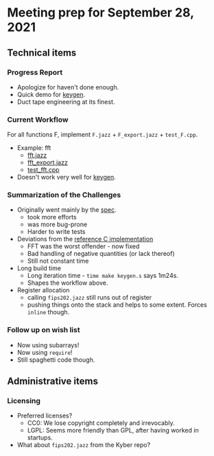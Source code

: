 # Meeting prep for September 28, 2021

## Technical items

### Progress Report

* Apologize for haven't done enough.
* Quick demo for [keygen](../tests/test_keygen.cpp).
* Duct tape engineering at its finest.

### Current Workflow

For all functions F, implement `F.jazz` + `F_export.jazz` + `test_F.cpp`.
* Example: fft
	* [fft.jazz](../src/fft.jazz)
	* [fft\_export.jazz](../tests/fft_export.jazz)
	* [test\_fft.cpp](../tests/test_fft.cpp)
* Doesn't work very well for [keygen](../src/keygen.jazz).

### Summarization of the Challenges

* Originally went mainly by the [spec](https://pq-crystals.org/dilithium/data/dilithium-specification-round3-20210208.pdf).
	* took more efforts
	* was more bug-prone
	* Harder to write tests
* Deviations from the [reference C implementation](https://github.com/ethanlee515/dilithium)
	* FFT was the worst offender - now fixed
	* Bad handling of negative quantities (or lack thereof)
	* Still not constant time
* Long build time
	* Long iteration time - `time make keygen.s` says 1m24s.
	* Shapes the workflow above.
* Register allocation
	* calling `fips202.jazz` still runs out of register
	* pushing things onto the stack and helps to some extent. Forces `inline` though.

### Follow up on wish list

* Now using subarrays!
* Now using `require`!
* Still spaghetti code though.

## Administrative items

### Licensing
* Preferred licenses?
	* CC0: We lose copyright completely and irrevocably.
	* LGPL: Seems more friendly than GPL, after having worked in startups.
* What about `fips202.jazz` from the Kyber repo?
